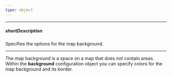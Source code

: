 ```yaml
---
type: object
---
```

---
##### shortDescription
Specifies the options for the map background.

---
The map background is a space on a map that does not contain areas. Within the **background** configuration object you can specify colors for the map background and its border.